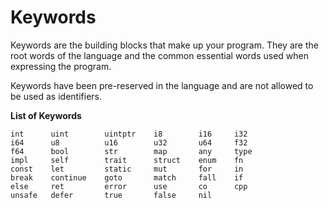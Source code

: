 # Keywords

Keywords are the building blocks that make up your program. They are the root words of the language and the common essential words used when expressing the program.

Keywords have been pre-reserved in the language and are not allowed to be used as identifiers.

**List of Keywords**
```jule
int      uint        uintptr    i8        i16     i32
i64      u8          u16        u32       u64     f32
f64      bool        str        map       any     type
impl     self        trait      struct    enum    fn
const    let         static     mut       for     in
break    continue    goto       match     fall    if
else     ret         error      use       co      cpp
unsafe   defer       true       false     nil
```